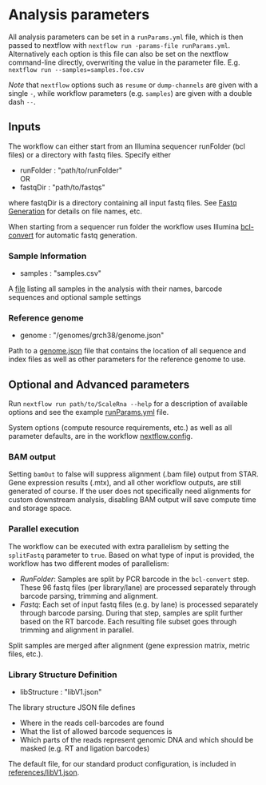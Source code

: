 # Analysis parameters

All analysis parameters can be set in a `runParams.yml` file, which is then passed to nextflow with `nextflow run -params-file runParams.yml`. 
Alternatively each option is this file can also be set on the nextflow command-line directly, overwriting the value in the parameter file. E.g.
`nextflow run --samples=samples.foo.csv`

*Note* that `nextflow` options such as `resume` or `dump-channels` are given with a single `-`, while workflow parameters (e.g. `samples`) are given with a double dash `--`.


## Inputs
The workflow can either start from an Illumina sequencer runFolder (bcl files) or a directory with fastq files. Specify either
* runFolder : "path/to/runFolder" <br>
OR
* fastqDir : "path/to/fastqs"

where fastqDir is a directory containing all input fastq files. See [Fastq Generation](fastqGeneration.md) for details on file names, etc.

When starting from a sequencer run folder the workflow uses Illumina [bcl-convert](https://support.illumina.com/sequencing/sequencing_software/bcl-convert.html) for automatic fastq generation.

### Sample Information
* samples : "samples.csv"

A [file](examples/samples.csv) listing all samples in the analysis with their names, barcode sequences and optional sample settings

### Reference genome
* genome : "/genomes/grch38/genome.json"

Path to a [genome.json](genomes.md) file that contains the location of all sequence and index files as well as other parameters for the reference genome to use. 

## Optional and Advanced parameters
Run `nextflow run path/to/ScaleRna --help` for a description of available options and see the example [runParams.yml](examples/runParams.yml) file.

System options (compute resource requirements, etc.) as well as all parameter defaults, are in the workflow [nextflow.config](../nextflow.config).

### BAM output
Setting `bamOut` to false will suppress alignment (.bam file) output from STAR. Gene expression results (.mtx), and all other workflow outputs, are still generated of course.
If the user does not specifically need alignments for custom downstream analysis, disabling BAM output will save compute time and storage space.

### Parallel execution
The workflow can be executed with extra parallelism by setting the `splitFastq` parameter to `true`. Based on what type of input is provided, the workflow has two different modes of parallelism:
* *RunFolder*: Samples are split by PCR barcode in the `bcl-convert` step. These 96 fastq files (per library/lane) are processed separately through barcode parsing, trimming and alignment.
* *Fastq*: Each set of input fastq files (e.g. by lane) is processed separately through barcode parsing. During that step, samples are split further based on the RT barcode. Each resulting file subset goes through trimming and alignment in parallel.

Split samples are merged after alignment (gene expression matrix, metric files, etc.).

### Library Structure Definition
* libStructure : "libV1.json"

The library structure JSON file defines 
* Where in the reads cell-barcodes are found
* What the list of allowed barcode sequences is
* Which parts of the reads represent genomic DNA and which should be masked (e.g. RT and ligation barcodes)

The default file, for our standard product configuration, is included in [references/libV1.json](../references/libV1.json).

